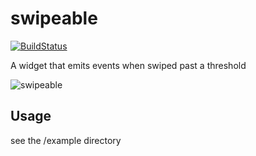 # swipeable

[![BuildStatus](https://api.travis-ci.org/johnpryan/swipeable.svg?branch=master)](https://api.travis-ci.org/johnpryan/swipeable.svg?branch=master)

A widget that emits events when swiped past a threshold

![swipeable](https://github.com/johnpryan/swipeable/raw/master/doc/swipeable.png)

## Usage

see the /example directory
